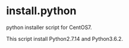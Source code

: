 # install.python
python installer script for CentOS7.

This script install Python2.7.14 and Python3.6.2.

